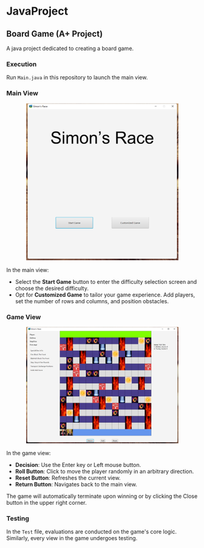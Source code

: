 # JavaProject

## Board Game (A+ Project)

A java project dedicated to creating a board game. 

### Execution

Run `Main.java` in this repository to launch the main view.

### Main View

<div align="center">
    <img src="MainView.jpg" width="400">
</div>

In the main view:
- Select the **Start Game** button to enter the difficulty selection screen and choose the desired difficulty.
- Opt for **Customized Game** to tailor your game experience. Add players, set the number of rows and columns, and position obstacles.

### Game View

<div align="center">
    <img src="GameView.jpg" width="400">
</div>

In the game view:
- **Decision**: Use the Enter key or Left mouse button.
- **Roll Button**: Click to move the player randomly in an arbitrary direction.
- **Reset Button**: Refreshes the current view.
- **Return Button**: Navigates back to the main view.

The game will automatically terminate upon winning or by clicking the Close button in the upper right corner.

### Testing

In the `Test` file, evaluations are conducted on the game's core logic. Similarly, every view in the game undergoes testing.
